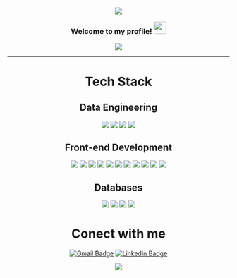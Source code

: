 <h3 align="center">

  ![](https://capsule-render.vercel.app/api?type=waving&color=gradient&height=100&section=header)

  Welcome to my profile!
  <img src="https://media.giphy.com/media/hvRJCLFzcasrR4ia7z/giphy.gif" width="28">
</h3>

<p align="center">
  <a href="https://github.com/DeborAguiar/DeborAguiar"><img src="https://readme-typing-svg.herokuapp.com?color=%2336BCF&center=true&vCenter=true&lines=Hello+There!+I'm+Débora!;I+am+a+Data+Engineer+👩‍🔬;and+a+Data+Analyst+enthusiast+📊;Nice+to+meet+you+<3"></a>
</p>

---
<div align="center">
  
  # Tech Stack
  ## Data Engineering
  ![](https://img.shields.io/badge/Python-FFD43B?style=for-the-badge&logo=python&logoColor=blue)
  ![](https://img.shields.io/badge/Tableau-E97627?style=for-the-badge&logo=Tableau&logoColor=white)
  ![](https://img.shields.io/badge/PowerBI-F2C811?style=for-the-badge&logo=Power%20BI&logoColor=white)
  ![](https://img.shields.io/badge/Jupyter-F37626.svg?&style=for-the-badge&logo=Jupyter&logoColor=white)
  
  ## Front-end Development
  ![](https://img.shields.io/badge/React-20232A?style=for-the-badge&logo=react&logoColor=61DAFB)
  ![](https://img.shields.io/badge/Angular-DD0031?style=for-the-badge&logo=angular&logoColor=white)
  ![](https://img.shields.io/badge/AngularJS-E23237?style=for-the-badge&logo=angularjs&logoColor=white)
  ![](https://img.shields.io/badge/JavaScript-323330?style=for-the-badge&logo=javascript&logoColor=F7DF1E)
  ![](https://img.shields.io/badge/TypeScript-007ACC?style=for-the-badge&logo=typescript&logoColor=white)
  ![](https://img.shields.io/badge/npm-CB3837?style=for-the-badge&logo=npm&logoColor=white)
  ![](https://img.shields.io/badge/HTML5-E34F26?style=for-the-badge&logo=html5&logoColor=white)
  ![](https://img.shields.io/badge/CSS3-1572B6?style=for-the-badge&logo=css3&logoColor=white)
  ![](https://img.shields.io/badge/Bootstrap-563D7C?style=for-the-badge&logo=bootstrap&logoColor=white)
  ![](https://img.shields.io/badge/Jasmine-8A4182?style=for-the-badge&logo=Jasmine&logoColor=white)
  ![](https://img.shields.io/badge/Jest-C21325?style=for-the-badge&logo=jest&logoColor=white)

  ## Databases
  ![](https://img.shields.io/badge/Amazon_AWS-FF9900?style=for-the-badge&logo=amazonaws&logoColor=white)
  ![](https://img.shields.io/badge/MongoDB-4EA94B?style=for-the-badge&logo=mongodb&logoColor=white)
  ![](https://img.shields.io/badge/MySQL-005C84?style=for-the-badge&logo=mysql&logoColor=white)
  ![](https://img.shields.io/badge/PostgreSQL-316192?style=for-the-badge&logo=postgresql&logoColor=white)

  #  Conect with me
  [![Gmail Badge](https://img.shields.io/badge/-Gmail-d14836?style=flat-square&logo=Gmail&logoColor=white&link=mailto:debora.aguiar.boni@gmail.com)](mailto:debora.aguiar.boni@gmail.com)
  [![Linkedin Badge](https://img.shields.io/badge/-LinkedIn-blue?style=flat-square&logo=Linkedin&logoColor=white&link=https://www.linkedin.com/in/d%C3%A9bora-boni//)](https://www.linkedin.com/in/d%C3%A9bora-boni/)

  
![](https://capsule-render.vercel.app/api?type=waving&color=gradient&height=100&section=footer)
</div>
  
  




  
